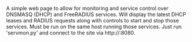 A simple web page to allow for monitoring and service control over DNSMASQ (DHCP) and FreeRADIUS services.  Will display the latest DHCP leases and RADIUS requests along with controls to start and stop those services.  Must be run on the same host running those services.  Just run 'servmon.py' and connect to the site via http://<host-ip>:8080.

